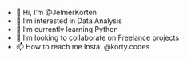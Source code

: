 - 👋 Hi, I’m @JelmerKorten
- 👀 I’m interested in Data Analysis
- 🌱 I’m currently learning Python
- 💞️ I’m looking to collaborate on Freelance projects
- 📫 How to reach me Insta: @korty.codes 

<!---
JelmerKorten/JelmerKorten is a ✨ special ✨ repository because its `README.md` (this file) appears on your GitHub profile.
You can click the Preview link to take a look at your changes.
--->
